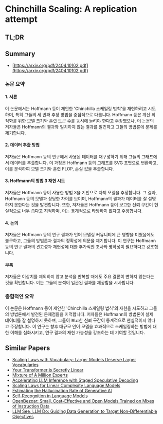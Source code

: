 # Chinchilla Scaling: A replication attempt
## TL;DR
## Summary
- [https://arxiv.org/pdf/2404.10102.pdf](https://arxiv.org/pdf/2404.10102.pdf)

### 논문 요약

#### 1. 서론
이 논문에서는 Hoffmann 등이 제안한 'Chinchilla 스케일링 법칙'을 재현하려고 시도하며, 특히 그들의 세 번째 추정 방법을 중점적으로 다룹니다. Hoffmann 등은 계산 최적화를 위한 모델 크기와 훈련 토큰 수를 동시에 늘려야 한다고 주장했으나, 이 논문의 저자들은 Hoffmann의 결과와 일치하지 않는 결과를 발견하고 그들의 방법론에 문제를 제기합니다.

#### 2. 데이터 추출 방법
저자들은 Hoffmann 등의 연구에서 사용된 데이터를 재구성하기 위해 그들의 그래프에서 데이터를 추출합니다. 이 과정은 Hoffmann 등의 그래프를 SVG 포맷으로 변환하고, 이를 분석하여 모델 크기와 훈련 FLOP, 손실 값을 추출합니다.

#### 3. Hoffmann의 방법 3 재현 시도
저자들은 Hoffmann 등이 사용한 방법 3을 기반으로 자체 모델을 추정합니다. 그 결과, Hoffmann 등의 모델과 상당한 차이를 보이며, Hoffmann의 결과가 데이터를 잘 설명하지 못한다는 것을 발견합니다. 또한, 저자들은 Hoffmann 등이 보고한 신뢰 구간이 현실적으로 너무 좁다고 지적하며, 이는 통계적으로 타당하지 않다고 주장합니다.

#### 4. 논의
저자들은 Hoffmann 등의 연구 결과가 언어 모델링 커뮤니티에 큰 영향을 미쳤음에도 불구하고, 그들의 방법론과 결과의 정확성에 의문을 제기합니다. 이 연구는 Hoffmann 등의 연구 결과의 견고성과 재현성에 대한 추가적인 조사와 명확성이 필요하다고 강조합니다.

#### 부록
저자들은 이상치를 제외하지 않고 분석을 반복할 때에도 주요 결론이 변하지 않는다는 것을 확인합니다. 이는 그들의 분석이 일관된 결과를 제공함을 시사합니다.

### 종합적인 요약
이 논문은 Hoffmann 등이 제안한 'Chinchilla 스케일링 법칙'의 재현을 시도하고 그들의 방법론에서 발견된 문제점들을 지적합니다. 저자들은 Hoffmann의 방법론이 실제 데이터를 잘 설명하지 못하며, 그들이 보고한 신뢰 구간이 통계적으로 현실적이지 않다고 주장합니다. 이 연구는 향후 대규모 언어 모델을 효과적으로 스케일링하는 방법에 대한 이해를 심화시키고, 연구 결과의 재현 가능성을 강조하는 데 기여할 것입니다.

## Similar Papers
- [Scaling Laws with Vocabulary: Larger Models Deserve Larger Vocabularies](2407.13623.md)
- [Your Transformer is Secretly Linear](2405.12250.md)
- [Mixture of A Million Experts](2407.04153.md)
- [Accelerating LLM Inference with Staged Speculative Decoding](2308.04623.md)
- [Scaling Laws for Linear Complexity Language Models](2406.16690.md)
- [Estimating the Hallucination Rate of Generative AI](2406.07457.md)
- [Self-Recognition in Language Models](2407.06946.md)
- [OpenBezoar: Small, Cost-Effective and Open Models Trained on Mixes of Instruction Data](2404.12195.md)
- [LLM See, LLM Do: Guiding Data Generation to Target Non-Differentiable Objectives](2407.01490.md)
